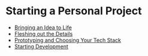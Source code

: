 # Starting a Personal Project
- [Bringing an Idea to Life](https://github.com/HackBinghamton/IntroToProgrammingWorkshop/blob/master/IdeaToProject.md)
- [Fleshing out the Details](https://github.com/HackBinghamton/IntroToProgrammingWorkshop/blob/master/FleshingOutTheDetails.md)
- [Prototyping and Choosing Your Tech Stack](https://github.com/HackBinghamton/IntroToProgrammingWorkshop/blob/master/ChoosingTechnologiesAndPrototyping.md)
- [Starting Development](#development)


